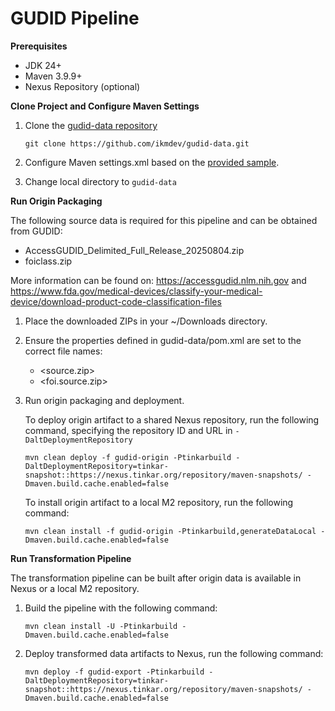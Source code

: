 # GUDID Pipeline

**Prerequisites**

* JDK 24+
* Maven 3.9.9+
* Nexus Repository (optional)

**Clone Project and Configure Maven Settings**

1. Clone the [gudid-data repository](https://github.com/ikmdev/gudid-data)

   ```
   git clone https://github.com/ikmdev/gudid-data.git
   ```

2. Configure Maven settings.xml based on the [provided sample](https://ikmdev.atlassian.net/wiki/spaces/IKDT/pages/1036648449/Centralized+Documentation+for+Maven+Settings+File+Configuration).

3. Change local directory to `gudid-data`

**Run Origin Packaging**

The following source data is required for this pipeline and can be obtained from GUDID:

* AccessGUDID_Delimited_Full_Release_20250804.zip
* foiclass.zip

More information can be found on: https://accessgudid.nlm.nih.gov and https://www.fda.gov/medical-devices/classify-your-medical-device/download-product-code-classification-files

1. Place the downloaded ZIPs in your ~/Downloads directory.

2. Ensure the properties defined in gudid-data/pom.xml are set to the correct file names:
   - <source.zip>
   - <foi.source.zip>

3. Run origin packaging and deployment.

   To deploy origin artifact to a shared Nexus repository, run the following command, specifying the repository ID and URL in `-DaltDeploymentRepository`
   ```
   mvn clean deploy -f gudid-origin -Ptinkarbuild -DaltDeploymentRepository=tinkar-snapshot::https://nexus.tinkar.org/repository/maven-snapshots/ -Dmaven.build.cache.enabled=false
   ```

   To install origin artifact to a local M2 repository, run the following command:
   ```
   mvn clean install -f gudid-origin -Ptinkarbuild,generateDataLocal -Dmaven.build.cache.enabled=false
   ```

**Run Transformation Pipeline**

The transformation pipeline can be built after origin data is available in Nexus or a local M2 repository.

1. Build the pipeline with the following command:
   ```
   mvn clean install -U -Ptinkarbuild -Dmaven.build.cache.enabled=false
   ```

2. Deploy transformed data artifacts to Nexus, run the following command:
   ```
   mvn deploy -f gudid-export -Ptinkarbuild -DaltDeploymentRepository=tinkar-snapshot::https://nexus.tinkar.org/repository/maven-snapshots/ -Dmaven.build.cache.enabled=false
   ```
   
